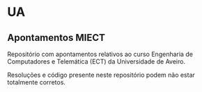 # UA
## Apontamentos MIECT
Repositório com apontamentos relativos ao curso Engenharia de Computadores e Telemática (ECT) 
da Universidade de Aveiro.

Resoluções e código presente neste repositório podem não estar totalmente corretos.
